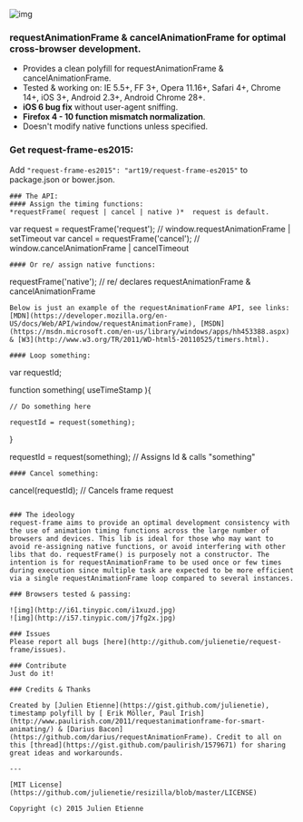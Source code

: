 ![img](http://i62.tinypic.com/2ui8xmp.jpg)

### requestAnimationFrame & cancelAnimationFrame for optimal cross-browser development.

- Provides a clean polyfill for requestAnimationFrame & cancelAnimationFrame.
- Tested & working on: IE 5.5+, FF 3+, Opera 11.16+, Safari 4+, Chrome 14+, iOS 3+, Android 2.3+, Android Chrome 28+.  
- **iOS 6 bug fix** without user-agent sniffing.
- **Firefox 4 - 10 function mismatch normalization**.
- Doesn't modify native functions unless specified.

### Get request-frame-es2015:

Add `"request-frame-es2015": "art19/request-frame-es2015"` to package.json or bower.json.

```
### The API:
#### Assign the timing functions:
*requestFrame( request | cancel | native )*  request is default. 
```
var request = requestFrame('request'); // window.requestAnimationFrame | setTimeout
var cancel = requestFrame('cancel'); // window.cancelAnimationFrame | cancelTimeout
```
#### Or re/ assign native functions:
```
requestFrame('native'); // re/ declares requestAnimationFrame & cancelAnimationFrame
```
Below is just an example of the requestAnimationFrame API, see links: [MDN](https://developer.mozilla.org/en-US/docs/Web/API/window/requestAnimationFrame), [MSDN](https://msdn.microsoft.com/en-us/library/windows/apps/hh453388.aspx) & [W3](http://www.w3.org/TR/2011/WD-html5-20110525/timers.html). 

#### Loop something:
```
var requestId;

function something( useTimeStamp ){
    
    // Do something here
    
    requestId = request(something); 
}

requestId = request(something); // Assigns Id & calls "something"
```
#### Cancel something:
```
cancel(requestId);  // Cancels frame request 
```

### The ideology
request-frame aims to provide an optimal development consistency with the use of animation timing functions across the large number of browsers and devices. This lib is ideal for those who may want to avoid re-assigning native functions, or avoid interfering with other libs that do. requestFrame() is purposely not a constructor. The intention is for requestAnimationFrame to be used once or few times during execution since multiple task are expected to be more efficient via a single requestAnimationFrame loop compared to several instances.

### Browsers tested & passing:

![img](http://i61.tinypic.com/i1xuzd.jpg)
![img](http://i57.tinypic.com/j7fg2x.jpg)

### Issues
Please report all bugs [here](http://github.com/julienetie/request-frame/issues). 

### Contribute
Just do it!

### Credits & Thanks

Created by [Julien Etienne](https://gist.github.com/julienetie), timestamp polyfill by [ Erik Möller, Paul Irish](http://www.paulirish.com/2011/requestanimationframe-for-smart-animating/) & [Darius Bacon](https://github.com/darius/requestAnimationFrame). Credit to all on this [thread](https://gist.github.com/paulirish/1579671) for sharing great ideas and workarounds.

--- 

[MIT License](https://github.com/julienetie/resizilla/blob/master/LICENSE) 

Copyright (c) 2015 Julien Etienne 
